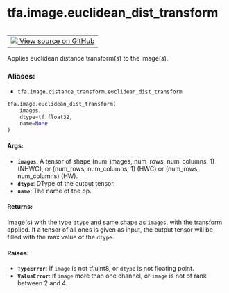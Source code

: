<div itemscope itemtype="http://developers.google.com/ReferenceObject">
<meta itemprop="name" content="tfa.image.euclidean_dist_transform" />
<meta itemprop="path" content="Stable" />
</div>

# tfa.image.euclidean_dist_transform


<table class="tfo-notebook-buttons tfo-api" align="left">

<td>
  <a target="_blank" href="https://github.com/tensorflow/addons/tree/r0.5/tensorflow_addons/image/distance_transform.py#L30-L70">
    <img src="https://www.tensorflow.org/images/GitHub-Mark-32px.png" />
    View source on GitHub
  </a>
</td></table>



Applies euclidean distance transform(s) to the image(s).

### Aliases:

* `tfa.image.distance_transform.euclidean_dist_transform`


``` python
tfa.image.euclidean_dist_transform(
    images,
    dtype=tf.float32,
    name=None
)
```



<!-- Placeholder for "Used in" -->


#### Args:


* <b>`images`</b>: A tensor of shape (num_images, num_rows, num_columns, 1) (NHWC),
  or (num_rows, num_columns, 1) (HWC) or (num_rows, num_columns) (HW).
* <b>`dtype`</b>: DType of the output tensor.
* <b>`name`</b>: The name of the op.


#### Returns:

Image(s) with the type `dtype` and same shape as `images`, with the
transform applied. If a tensor of all ones is given as input, the
output tensor will be filled with the max value of the `dtype`.



#### Raises:


* <b>`TypeError`</b>: If `image` is not tf.uint8, or `dtype` is not floating point.
* <b>`ValueError`</b>: If `image` more than one channel, or `image` is not of
  rank between 2 and 4.